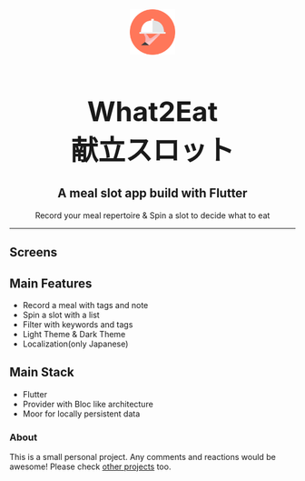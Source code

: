 <div align="center">
  <div style="align-items: center; width: 300px;">
    <img src="pub_assets/logo.png" width="80" height="80" />
    <h1 align="center" style="font-size: 48px; font-weight: bold;">What2Eat<br>献立スロット</h1>
  </div>
  <h2 align="center">A meal slot app build with Flutter
  </h2>
  <p align="center">
  Record your meal repertoire & Spin a slot to decide what to eat
  </p>
</div>

<!-- <div style="align-items: center; display: flex; justify-content: center;">
  <div style="width:200px;">
    <a href="" target="_blank"><img  src="pub_assets/Download_on_the_App_Store_Badge_US-UK_RGB_blk_092917.svg"  style="padding:6%;width:88%; box-sizing: border-box;"></img></a>
  </div>
  <div class="" style="width:200px;">
    <a href="" target="_blank"><img  src="pub_assets/google-play-badge.png"</img></a>
  </div>
</div> -->

<!-- <div align="center">
  <div style=" width:200px;">
    <img src="pub_assets/screenshots//whattoeat.gif">
  </div>
</div> -->

---

## Screens

<!-- <div align="center">
  <div style="align-items: center; display: flex; justify-content: center;">
    <img src="pub_assets/screenshots/screenshot_1.png" width="200">
    <img src="pub_assets/screenshots/screenshot_3.png" width="200">
    <img src="pub_assets/screenshots/screenshot_2.png" width="200">
    <img src="pub_assets/screenshots/screenshot_4.png" width="200">
  </div>
</div> -->

## Main Features

- Record a meal with tags and note
- Spin a slot with a list
- Filter with keywords and tags
- Light Theme & Dark Theme
- Localization(only Japanese)

## Main Stack

- Flutter
- Provider with Bloc like architecture
- Moor for locally persistent data

### About

This is a small personal project. Any comments and reactions would be awesome! Please check
[other projects](https://github.com/ykaito21/flutter_projects/blob/master/project_list.md) too.
